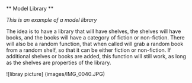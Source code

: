 ** Model Library **

*This is an example of a model library*

The idea is to have a library that will have shelves,
the shelves will have books, and the books will have a
category of fiction or non-fiction. There will also be
a random function, that when called will grab a random
book from a random shelf, so that it can be either 
fiction or non-fiction. If additional shelves or books
are added, this function will still work, as long as 
the shelves are properties of the library.

![libray picture] (images/IMG_0040.JPG)